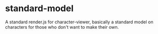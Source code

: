 # standard-model
A standard render.js for character-viewer, basically a standard model on characters for those who don't want to make their own.
